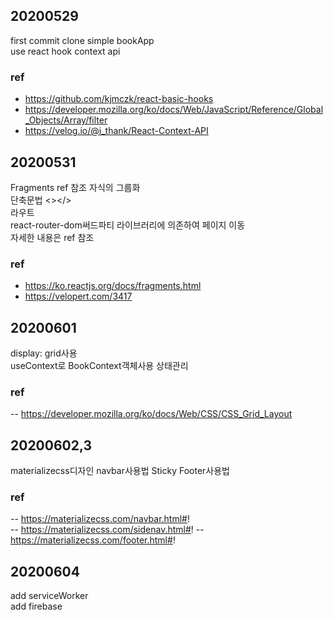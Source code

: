 ## 20200529

first commit
clone simple bookApp  
 use react hook context api

### ref

- https://github.com/kjmczk/react-basic-hooks
- https://developer.mozilla.org/ko/docs/Web/JavaScript/Reference/Global_Objects/Array/filter
- https://velog.io/@i_thank/React-Context-API

## 20200531

Fragments ref 참조 자식의 그룹화  
단축문법 <></>  
라우트  
react-router-dom써드파티 라이브러리에 의존하여 페이지 이동  
자세한 내용은 ref 참조

### ref

- https://ko.reactjs.org/docs/fragments.html
- https://velopert.com/3417

## 20200601

display: grid사용  
useContext로 BookContext객체사용 상태관리

### ref

-- https://developer.mozilla.org/ko/docs/Web/CSS/CSS_Grid_Layout

## 20200602,3

materializecss디자인 navbar사용법
Sticky Footer사용법

### ref

-- https://materializecss.com/navbar.html#!  
-- https://materializecss.com/sidenav.html#!
-- https://materializecss.com/footer.html#!

## 20200604

add serviceWorker  
add firebase
